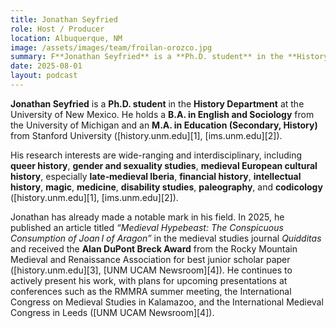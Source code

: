 ```yaml
---
title: Jonathan Seyfried
role: Host / Producer
location: Albuquerque, NM
image: /assets/images/team/froilan-orozco.jpg
summary: F**Jonathan Seyfried** is a **Ph.D. student** in the **History Department** at the University of New Mexico. He holds a **B.A. in English and Sociology** from the University of Michigan and an **M.A. in Education (Secondary, History)** from Stanford University ([history.unm.edu][1], [ims.unm.edu][2]).
date: 2025-08-01
layout: podcast
---
```


**Jonathan Seyfried** is a **Ph.D. student** in the **History Department** at the University of New Mexico. He holds a **B.A. in English and Sociology** from the University of Michigan and an **M.A. in Education (Secondary, History)** from Stanford University ([history.unm.edu][1], [ims.unm.edu][2]).

His research interests are wide-ranging and interdisciplinary, including **queer history**, **gender and sexuality studies**, **medieval European cultural history**, especially **late‑medieval Iberia**, **financial history**, **intellectual history**, **magic**, **medicine**, **disability studies**, **paleography**, and **codicology** ([history.unm.edu][1], [ims.unm.edu][2]).

Jonathan has already made a notable mark in his field. In 2025, he published an article titled *“Medieval Hypebeast: The Conspicuous Consumption of Joan I of Aragon”* in the medieval studies journal *Quidditas* and received the **Alan DuPont Breck Award** from the Rocky Mountain Medieval and Renaissance Association for best junior scholar paper ([history.unm.edu][3], [UNM UCAM Newsroom][4]). He continues to actively present his work, with plans for upcoming presentations at conferences such as the RMMRA summer meeting, the International Congress on Medieval Studies in Kalamazoo, and the International Medieval Congress in Leeds ([UNM UCAM Newsroom][4]).
